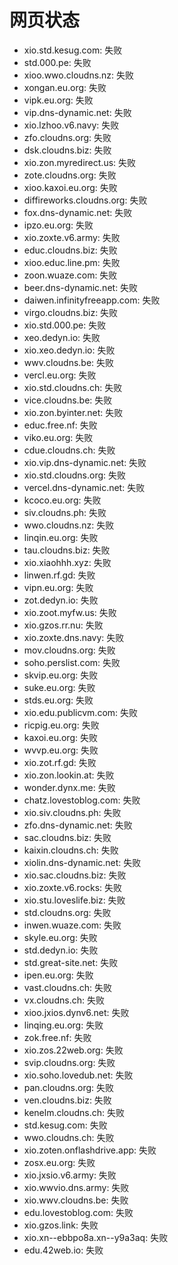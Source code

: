 # 网页状态
- xio.std.kesug.com: 失败
- std.000.pe: 失败
- xioo.wwo.cloudns.nz: 失败
- xongan.eu.org: 失败
- vipk.eu.org: 失败
- vip.dns-dynamic.net: 失败
- xio.lzhoo.v6.navy: 失败
- zfo.cloudns.org: 失败
- dsk.cloudns.biz: 失败
- xio.zon.myredirect.us: 失败
- zote.cloudns.org: 失败
- xioo.kaxoi.eu.org: 失败
- diffireworks.cloudns.org: 失败
- fox.dns-dynamic.net: 失败
- ipzo.eu.org: 失败
- xio.zoxte.v6.army: 失败
- educ.cloudns.biz: 失败
- xioo.educ.line.pm: 失败
- zoon.wuaze.com: 失败
- beer.dns-dynamic.net: 失败
- daiwen.infinityfreeapp.com: 失败
- virgo.cloudns.biz: 失败
- xio.std.000.pe: 失败
- xeo.dedyn.io: 失败
- xio.xeo.dedyn.io: 失败
- wwv.cloudns.be: 失败
- vercl.eu.org: 失败
- xio.std.cloudns.ch: 失败
- vice.cloudns.be: 失败
- xio.zon.byinter.net: 失败
- educ.free.nf: 失败
- viko.eu.org: 失败
- cdue.cloudns.ch: 失败
- xio.vip.dns-dynamic.net: 失败
- xio.std.cloudns.org: 失败
- vercel.dns-dynamic.net: 失败
- kcoco.eu.org: 失败
- siv.cloudns.ph: 失败
- wwo.cloudns.nz: 失败
- linqin.eu.org: 失败
- tau.cloudns.biz: 失败
- xio.xiaohhh.xyz: 失败
- linwen.rf.gd: 失败
- vipn.eu.org: 失败
- zot.dedyn.io: 失败
- xio.zoot.myfw.us: 失败
- xio.gzos.rr.nu: 失败
- xio.zoxte.dns.navy: 失败
- mov.cloudns.org: 失败
- soho.perslist.com: 失败
- skvip.eu.org: 失败
- suke.eu.org: 失败
- stds.eu.org: 失败
- xio.edu.publicvm.com: 失败
- ricpig.eu.org: 失败
- kaxoi.eu.org: 失败
- wvvp.eu.org: 失败
- xio.zot.rf.gd: 失败
- xio.zon.lookin.at: 失败
- wonder.dynx.me: 失败
- chatz.lovestoblog.com: 失败
- xio.siv.cloudns.ph: 失败
- zfo.dns-dynamic.net: 失败
- sac.cloudns.biz: 失败
- kaixin.cloudns.ch: 失败
- xiolin.dns-dynamic.net: 失败
- xio.sac.cloudns.biz: 失败
- xio.zoxte.v6.rocks: 失败
- xio.stu.loveslife.biz: 失败
- std.cloudns.org: 失败
- inwen.wuaze.com: 失败
- skyle.eu.org: 失败
- std.dedyn.io: 失败
- std.great-site.net: 失败
- ipen.eu.org: 失败
- vast.cloudns.ch: 失败
- vx.cloudns.ch: 失败
- xioo.jxios.dynv6.net: 失败
- linqing.eu.org: 失败
- zok.free.nf: 失败
- xio.zos.22web.org: 失败
- svip.cloudns.org: 失败
- xio.soho.lovedub.net: 失败
- pan.cloudns.org: 失败
- ven.cloudns.biz: 失败
- kenelm.cloudns.ch: 失败
- std.kesug.com: 失败
- wwo.cloudns.ch: 失败
- xio.zoten.onflashdrive.app: 失败
- zosx.eu.org: 失败
- xio.jxsio.v6.army: 失败
- xio.wwvio.dns.army: 失败
- xio.wwv.cloudns.be: 失败
- edu.lovestoblog.com: 失败
- xio.gzos.link: 失败
- xio.xn--ebbpo8a.xn--y9a3aq: 失败
- edu.42web.io: 失败
